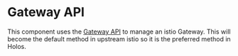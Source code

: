# Gateway API

This component uses the [Gateway API][1] to manage an istio Gateway.  This will
become the default method in upstream istio so it is the preferred method in
Holos.

[1]: https://gateway-api.sigs.k8s.io/
